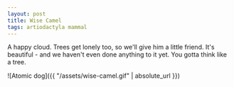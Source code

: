 ```yaml
---
layout: post
title: Wise Camel
tags: artiodactyla mammal
---
```


A happy cloud. Trees get lonely too, so we'll give him a little friend. It's beautiful - and we haven't even done anything to it yet. You gotta think like a tree.

![Atomic dog]({{ "/assets/wise-camel.gif" | absolute_url }})
